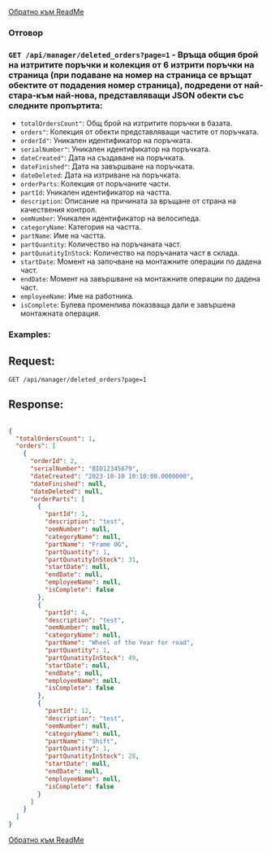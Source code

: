 [Обратно към ReadMe](/README.md)

### Отговор

### `GET /api/manager/deleted_orders?page=1` - Връща общия брой на изтритите поръчки и колекция от 6 изтрити поръчки на страница (при подаване на номер на страница се връщат обектите от подадения номер страница), подредени от най-стара-към най-нова, представляващи JSON обекти със следните пропъртита:
- `totalOrdersCount"`: Общ брой на изтритите поръчки в базата.
- `orders"`: Колекция от обекти представляващи частите от поръчката.
- `orderId"`: Уникален идентификатор на поръчката.
- `serialNumber"`: Уникален идентификатор на поръчката.
- `dateCreated"`: Дата на създаване на поръчката.
- `dateFinished"`: Дата на завършване на поръчката.
- `dateDeleted`: Дата на изтриване на поръчката.
- `orderParts`: Колекция от поръчаните части.
- `partId`: Уникален идентификатор на частта.
- `description`: Описание на причината за връщане от страна на качествения контрол.
- `oemNumber`: Уникален идентификатор на велосипеда.
- `categoryName`: Категория на частта.
- `partName`: Име на частта.
- `partQuantity`: Количество на поръчаната част.
- `partQunatityInStock`: Количество на поръчаната част в склада.
- `startDate`: Момент на започване на монтажните операции по дадена част.
- `endDate`: Момент на завършване на монтажните операции по дадена част.
- `employeeName`: Име на работника.
- `isComplete`: Булева променлива показваща дали е завършена монтажната операция.

### Examples:

## Request:

```
GET /api/manager/deleted_orders?page=1
```

## Response:

```json
	
{
  "totalOrdersCount": 1,
  "orders": [
    {
      "orderId": 2,
      "serialNumber": "BID12345679",
      "dateCreated": "2023-10-10 10:10:00.0000000",
      "dateFinished": null,
      "dateDeleted": null,
      "orderParts": [
        {
          "partId": 1,
          "description": "test",
          "oemNumber": null,
          "categoryName": null,
          "partName": "Frame OG",
          "partQuantity": 1,
          "partQunatityInStock": 31,
          "startDate": null,
          "endDate": null,
          "employeeName": null,
          "isComplete": false
        },
        {
          "partId": 4,
          "description": "test",
          "oemNumber": null,
          "categoryName": null,
          "partName": "Wheel of the Year for road",
          "partQuantity": 1,
          "partQunatityInStock": 49,
          "startDate": null,
          "endDate": null,
          "employeeName": null,
          "isComplete": false
        },
        {
          "partId": 12,
          "description": "test",
          "oemNumber": null,
          "categoryName": null,
          "partName": "Shift",
          "partQuantity": 1,
          "partQunatityInStock": 28,
          "startDate": null,
          "endDate": null,
          "employeeName": null,
          "isComplete": false
        }
      ]
    }
  ]
}

```

[Обратно към ReadMe](/README.md)